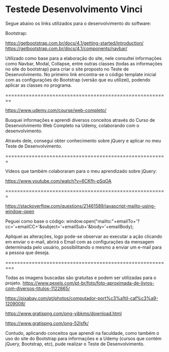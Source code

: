 # Testede Desenvolvimento Vinci


Segue abaixo os links utilizados para o desenvolvimento do software:

Bootstrap:

https://getbootstrap.com.br/docs/4.1/getting-started/introduction/
https://getbootstrap.com.br/docs/4.1/components/navbar/

Utilizado como base para a elaboração do site, nele consultei informações como Navbar, Modal, Collapse, entre outras classes (todas as informações no site do bootstrap) para criar o site proposto no Teste de Desenvolvimento. No primeiro link encontra-se o código template inicial com as configurações do Bootstrap (versão que eu utilizei), podendo aplicar as classes no programa.

========================================================

https://www.udemy.com/course/web-completo/

Busquei informações e aprendi diversos conceitos através do Curso de Desenvolvimento Web Completo na Udemy, colaborando com o desenvolvimento.

Através dele, consegui obter conhecimento sobre jQuery e aplicar no meu Teste de Desenvolvimento.

=======================================================

Vídeos que também colaboraram para o meu aprendizado sobre jQuery:

https://www.youtube.com/watch?v=6CKfh-pSqOA


=======================================================

https://stackoverflow.com/questions/21461589/javascript-mailto-using-window-open

Peguei como base o código: window.open("mailto:"+emailTo+'?cc='+emailCC+'&subject='+emailSub+'&body='+emailBody);

Apliquei as alterações, logo pode-se observar ao executar a ação clicando em enviar o e-mail, abrirá o Email com as configurações da mensagem determinada pelo usuário, possibilitando o mesmo a enviar um e-mail para a pessoa que deseja.


=========================================================


Todas as imagens buscadas são gratuitas e podem ser utilizadas para o projeto.
https://www.pexels.com/pt-br/foto/foto-aproximada-de-livros-com-diversos-titulos-1122865/

https://pixabay.com/pt/photos/computador-port%c3%a1til-caf%c3%a9-1209008/

https://www.gratispng.com/png-yibkms/download.html

https://www.gratispng.com/png-52lsfk/

Contudo, aplicando conceitos que aprendi na faculdade, como também o uso do site do Bootstrap para informações e a Udemy (cursos que contém jQuery, Bootstrap, etc), pude realizar o Teste de Desenvolvimento.

